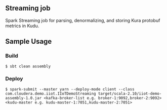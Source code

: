## Streaming job
Spark Streaming job for parsing, denormalizing, and storing Kura protobuf metrics in Kudu.

## Sample Usage
### Build
`$ sbt clean assembly`
### Deploy
`$ spark-submit --master yarn --deploy-mode client --class com.cloudera.demo.iiot.IIoTDemoStreaming target/scala-2.10/iiot-demo-assembly-1.0.jar <kafka-broker-list e.g. broker-1:9092,broker-2:9092> <kudu-master e.g. kudu-master-1:7051,kudu-master-2:7051>`
